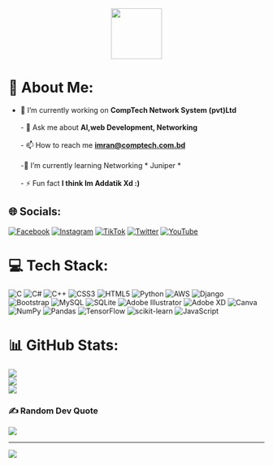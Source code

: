 <div id="header" align="center">
  <img src="https://media.giphy.com/media/M9gbBd9nbDrOTu1Mqx/giphy.gif" width="100"/>
</div>

# 💫 About Me:
- 🔭 I’m currently working on **CompTech Network System (pvt)Ltd**<br><br>- 💬 Ask me about **AI,web Development, Networking**<br><br>- 📫 How to reach me **imran@comptech.com.bd**<br><br>-🌱 I’m currently learning Networking * Juniper *<br><br>- ⚡ Fun fact **I think Im Addatik Xd :)**


## 🌐 Socials:
[![Facebook](https://img.shields.io/badge/Facebook-%231877F2.svg?logo=Facebook&logoColor=white)](https://facebook.com/innoent.imran) [![Instagram](https://img.shields.io/badge/Instagram-%23E4405F.svg?logo=Instagram&logoColor=white)](https://instagram.com/imran_ahmed_noyon) [![TikTok](https://img.shields.io/badge/TikTok-%23000000.svg?logo=TikTok&logoColor=white)](https://tiktok.com/@nobita__x__x) [![Twitter](https://img.shields.io/badge/Twitter-%231DA1F2.svg?logo=Twitter&logoColor=white)](https://twitter.com/imrana245) [![YouTube](https://img.shields.io/badge/YouTube-%23FF0000.svg?logo=YouTube&logoColor=white)](https://youtube.com/c/UCgXpVp9i3k64rQcDC6HsPuQ) 

# 💻 Tech Stack:
![C](https://img.shields.io/badge/c-%2300599C.svg?style=flat&logo=c&logoColor=white) ![C#](https://img.shields.io/badge/c%23-%23239120.svg?style=flat&logo=c-sharp&logoColor=white) ![C++](https://img.shields.io/badge/c++-%2300599C.svg?style=flat&logo=c%2B%2B&logoColor=white) ![CSS3](https://img.shields.io/badge/css3-%231572B6.svg?style=flat&logo=css3&logoColor=white) ![HTML5](https://img.shields.io/badge/html5-%23E34F26.svg?style=flat&logo=html5&logoColor=white) ![Python](https://img.shields.io/badge/python-3670A0?style=flat&logo=python&logoColor=ffdd54) ![AWS](https://img.shields.io/badge/AWS-%23FF9900.svg?style=flat&logo=amazon-aws&logoColor=white) ![Django](https://img.shields.io/badge/django-%23092E20.svg?style=flat&logo=django&logoColor=white) ![Bootstrap](https://img.shields.io/badge/bootstrap-%23563D7C.svg?style=flat&logo=bootstrap&logoColor=white) ![MySQL](https://img.shields.io/badge/mysql-%2300f.svg?style=flat&logo=mysql&logoColor=white) ![SQLite](https://img.shields.io/badge/sqlite-%2307405e.svg?style=flat&logo=sqlite&logoColor=white) ![Adobe Illustrator](https://img.shields.io/badge/adobeillustrator-%23FF9A00.svg?style=flat&logo=adobeillustrator&logoColor=white) ![Adobe XD](https://img.shields.io/badge/Adobe%20XD-470137?style=flat&logo=Adobe%20XD&logoColor=#FF61F6) ![Canva](https://img.shields.io/badge/Canva-%2300C4CC.svg?style=flat&logo=Canva&logoColor=white) ![NumPy](https://img.shields.io/badge/numpy-%23013243.svg?style=flat&logo=numpy&logoColor=white) ![Pandas](https://img.shields.io/badge/pandas-%23150458.svg?style=flat&logo=pandas&logoColor=white) ![TensorFlow](https://img.shields.io/badge/TensorFlow-%23FF6F00.svg?style=flat&logo=TensorFlow&logoColor=white) ![scikit-learn](https://img.shields.io/badge/scikit--learn-%23F7931E.svg?style=flat&logo=scikit-learn&logoColor=white) ![JavaScript](https://img.shields.io/badge/javascript-%23323330.svg?style=flat&logo=javascript&logoColor=%23F7DF1E)
# 📊 GitHub Stats:
![](https://github-readme-stats.vercel.app/api?username=ahmedimran35&theme=default&hide_border=false&include_all_commits=false&count_private=false)<br/>
![](https://github-readme-streak-stats.herokuapp.com/?user=ahmedimran35&theme=default&hide_border=false)<br/>
![](https://github-readme-stats.vercel.app/api/top-langs/?username=ahmedimran35&theme=default&hide_border=false&include_all_commits=false&count_private=false&layout=compact)

### ✍️ Random Dev Quote
![](https://quotes-github-readme.vercel.app/api?type=horizontal&theme=tokyonight)

---
[![](https://visitcount.itsvg.in/api?id=ahmedimran35&icon=9&color=0)](https://visitcount.itsvg.in)
